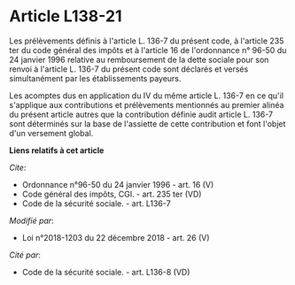 # Article L138-21

Les prélèvements définis à l'article L. 136-7 du présent code, à l'article 235 ter du code général des impôts et à l'article
16 de l'ordonnance n° 96-50 du 24 janvier 1996 relative au remboursement de la dette sociale pour son renvoi à l'article L.
136-7 du présent code sont déclarés et versés simultanément par les établissements payeurs. 

Les acomptes dus en application du IV du même article L. 136-7 en ce qu'il s'applique aux contributions et prélèvements
mentionnés au premier alinéa du présent article autres que la contribution définie audit article L. 136-7 sont déterminés sur
la base de l'assiette de cette contribution et font l'objet d'un versement global.

**Liens relatifs à cet article**

_Cite_:

  - Ordonnance n°96-50 du 24 janvier 1996 - art. 16 (V)
  - Code général des impôts, CGI. - art. 235 ter (VD)
  - Code de la sécurité sociale. - art. L136-7

_Modifié par_:

  - Loi n°2018-1203 du 22 décembre 2018 - art. 26 (V)

_Cité par_:

  - Code de la sécurité sociale. - art. L136-8 (VD)
